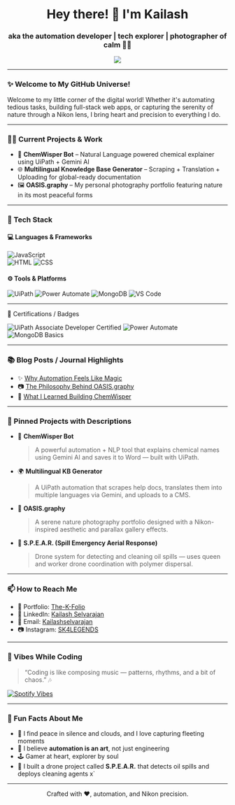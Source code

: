<!-- GitHub Profile README for Kailash Selvarajan -->

<h1 align="center">Hey there! 👋 I'm Kailash</h1>
<h3 align="center">aka the automation developer | tech explorer | photographer of calm 🌿📸</h3>

<p align="center">
  <img src="https://readme-typing-svg.herokuapp.com/?lines=UiPath+Automation+Developer;Power+Automate+Learner;Nature+Photographer&center=true&width=500&height=65&&color=FF6700">
</p>

---

### ✨ Welcome to My GitHub Universe!

Welcome to my little corner of the digital world! Whether it's automating tedious tasks, building full-stack web apps, or capturing the serenity of nature through a Nikon lens, I bring heart and precision to everything I do.

---

### 👨‍💻 Current Projects & Work
- 🔄 **ChemWisper Bot** – Natural Language powered chemical explainer using UiPath + Gemini AI  
- 🌐 **Multilingual Knowledge Base Generator** – Scraping + Translation + Uploading for global-ready documentation  
- 🖼️ **OASIS.graphy** – My personal photography portfolio featuring nature in its most peaceful forms

---

### 🚀 Tech Stack

#### 💻 Languages & Frameworks
![JavaScript](https://img.shields.io/badge/-JavaScript-F7DF1E?logo=javascript&logoColor=000)  
![HTML](https://img.shields.io/badge/-HTML5-E34F26?logo=html5&logoColor=fff)
![CSS](https://img.shields.io/badge/-CSS3-1572B6?logo=css3&logoColor=fff)

#### ⚙️ Tools & Platforms
![UiPath](https://img.shields.io/badge/-UiPath-FF512F?logo=uipath&logoColor=fff)
![Power Automate](https://img.shields.io/badge/-Power%20Automate-0066FF?logo=power-automate&logoColor=fff)
![MongoDB](https://img.shields.io/badge/-MongoDB-47A248?logo=mongodb&logoColor=fff)
![VS Code](https://img.shields.io/badge/-VS%20Code-007ACC?logo=visual-studio-code&logoColor=fff)

---

🏅 Certifications / Badges

![UiPath Associate Developer Certified](https://img.shields.io/badge/UiPath-Certified-FF512F?logo=uipath&logoColor=white)
![Power Automate](https://img.shields.io/badge/Power%20Automate-Certified-0066FF?logo=power-automate&logoColor=white)
![MongoDB Basics](https://img.shields.io/badge/MongoDB-Basics-47A248?logo=mongodb&logoColor=white)

---

### 📚 Blog Posts / Journal Highlights

- ✨ [Why Automation Feels Like Magic](https://your-blog-link.com)
- 📷 [The Philosophy Behind OASIS.graphy](https://your-blog-link.com)
- 🤖 [What I Learned Building ChemWisper](https://your-blog-link.com)

---

### 📌 Pinned Projects with Descriptions

- 🧠 **ChemWisper Bot**  
  > A powerful automation + NLP tool that explains chemical names using Gemini AI and saves it to Word — built with UiPath.

- 🌍 **Multilingual KB Generator**  
  > A UiPath automation that scrapes help docs, translates them into multiple languages via Gemini, and uploads to a CMS.

- 🌿 **OASIS.graphy**  
  > A serene nature photography portfolio designed with a Nikon-inspired aesthetic and parallax gallery effects.

- 🧪 **S.P.E.A.R. (Spill Emergency Aerial Response)**  
  > Drone system for detecting and cleaning oil spills — uses queen and worker drone coordination with polymer dispersal.

---

### 📫 How to Reach Me

- 📸 Portfolio: [The-K-Folio](https://sk4legends.github.io/The_K_Folio)
- 💼 LinkedIn: [Kailash Selvarajan](www.linkedin.com/in/kailashselvarajan)
- 📧 Email: [Kailashselvarajan](mailto:kailashsekvarajan@gmail.com)
- 📷 Instagram: [SK4LEGENDS](https://www.instagram.com/sk4.legends)

---

### 🎵 Vibes While Coding

> “Coding is like composing music — patterns, rhythms, and a bit of chaos.” 🎶

[![Spotify Vibes](https://img.shields.io/badge/Spotify-Playlist-1ED760?style=for-the-badge&logo=spotify&logoColor=white)](https://open.spotify.com/playlist/5iw2H1l1BcDhrvBNtresxc)




---

### 🧠 Fun Facts About Me

- 🧘 I find peace in silence and clouds, and I love capturing fleeting moments
- 🎨 I believe **automation is an art**, not just engineering
- 🕹️ Gamer at heart, explorer by soul
- 🧪 I built a drone project called **S.P.E.A.R.** that detects oil spills and deploys cleaning agents
x`
---

<p align="center">Crafted with ❤️, automation, and Nikon precision.</p>
